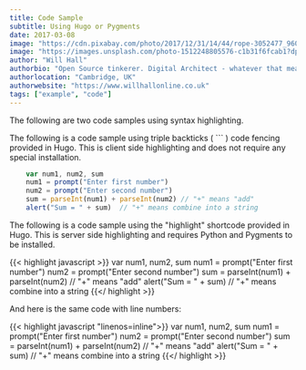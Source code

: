 ```yaml
---
title: Code Sample
subtitle: Using Hugo or Pygments
date: 2017-03-08
image: "https://cdn.pixabay.com/photo/2017/12/31/14/44/rope-3052477_960_720.jpg"
image: "https://images.unsplash.com/photo-1512248805576-c1b31f6fcab1?dpr=1&auto=format&fit=crop&w=1000&q=80&cs=tinysrgb"
author: "Will Hall"
authorbio: "Open Source tinkerer. Digital Architect - whatever that means."
authorlocation: "Cambridge, UK"
authorwebsite: "https://www.willhallonline.co.uk"
tags: ["example", "code"]
---
```


The following are two code samples using syntax highlighting.

<!--more-->

The following is a code sample using triple backticks ( ``` ) code fencing provided in Hugo. This is client side highlighting and does not require any special installation.

```javascript
    var num1, num2, sum
    num1 = prompt("Enter first number")
    num2 = prompt("Enter second number")
    sum = parseInt(num1) + parseInt(num2) // "+" means "add"
    alert("Sum = " + sum)  // "+" means combine into a string
```


The following is a code sample using the "highlight" shortcode provided in Hugo. This is server side highlighting and requires Python and Pygments to be installed.

{{< highlight javascript >}}
    var num1, num2, sum
    num1 = prompt("Enter first number")
    num2 = prompt("Enter second number")
    sum = parseInt(num1) + parseInt(num2) // "+" means "add"
    alert("Sum = " + sum)  // "+" means combine into a string
{{</ highlight >}}


And here is the same code with line numbers:

{{< highlight javascript "linenos=inline">}}
    var num1, num2, sum
    num1 = prompt("Enter first number")
    num2 = prompt("Enter second number")
    sum = parseInt(num1) + parseInt(num2) // "+" means "add"
    alert("Sum = " + sum)  // "+" means combine into a string
{{</ highlight >}}
